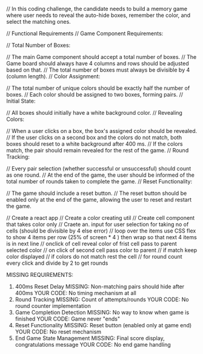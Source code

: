 // In this coding challenge, the candidate needs to build a memory game where user needs to reveal the auto-hide boxes, remember the color, and select the matching ones.

// Functional Requirements
// Game Component Requirements:

// Total Number of Boxes:

// The main Game component should accept a total number of boxes.
// The Game board should always have 4 columns and rows should be adjusted based on that.
// The total number of boxes must always be divisible by 4 (column length).
// Color Assignment:

// The total number of unique colors should be exactly half the number of boxes.
// Each color should be assigned to two boxes, forming pairs.
// Initial State:

// All boxes should initially have a white background color.
// Revealing Colors:

// When a user clicks on a box, the box's assigned color should be revealed.
// If the user clicks on a second box and the colors do not match, both boxes should reset to a white background after 400 ms.
// If the colors match, the pair should remain revealed for the rest of the game.
// Round Tracking:

// Every pair selection (whether successful or unsuccessful) should count as one round.
// At the end of the game, the user should be informed of the total number of rounds taken to complete the game.
// Reset Functionality:

// The game should include a reset button.
// The reset button should be enabled only at the end of the game, allowing the user to reset and restart the game.

// Create a react app
// Create a color creating util
// Create cell component that takes color only
// Craete an. input for user selection for taking no of cells (should be divisible by 4 else error)
// loop over the items use CSS flex to show 4 items per row (25% of screen * 4 ) then wrap so that next 4 items is in next line
// onclick of cell reveal color of frist cell pass to parent selected color
// on click of second cell pass color to parent 
// if match keep color displayed
// if colors do not match rest the cell
// for round count every click and divide by 2 to get rounds


 MISSING REQUIREMENTS:
1. 400ms Reset Delay
MISSING: Non-matching pairs should hide after 400ms
YOUR CODE: No timing mechanism at all
2. Round Tracking
MISSING: Count of attempts/rounds
YOUR CODE: No round counter implementation
3. Game Completion Detection
MISSING: No way to know when game is finished
YOUR CODE: Game never "ends"
4. Reset Functionality
MISSING: Reset button (enabled only at game end)
YOUR CODE: No reset mechanism
5. End Game State Management
MISSING: Final score display, congratulations message
YOUR CODE: No end game handling

